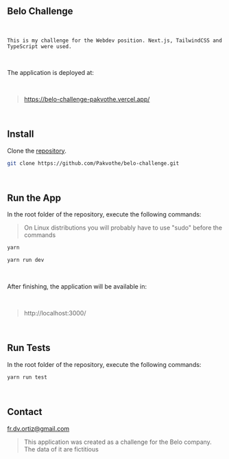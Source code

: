 ## Belo Challenge

</br>

```
This is my challenge for the Webdev position. Next.js, TailwindCSS and TypeScript were used.
```

</br>

The application is deployed at:

</br>

> https://belo-challenge-pakvothe.vercel.app/

</br>

## Install

Clone the [repository](https://github.com/Pakvothe/belo-challenge).

```bash
git clone https://github.com/Pakvothe/belo-challenge.git
```

</br>

## Run the App

In the root folder of the repository, execute the following commands:

> On Linux distributions you will probably have to use "sudo" before the commands

```bash
yarn
```

```bash
yarn run dev
```

</br>

After finishing, the application will be available in:

</br>

> http://localhost:3000/

</br>

## Run Tests

In the root folder of the repository, execute the following commands:

```bash
yarn run test
```

</br>

## Contact

fr.dv.ortiz@gmail.com

> This application was created as a challenge for the Belo company. The data of it are fictitious

